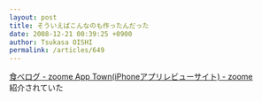 ```yaml
---
layout: post
title: そういえばこんなのも作ったんだった
date: 2008-12-21 00:39:25 +0900
author: Tsukasa OISHI
permalink: /articles/649
---
```



[食べログ - zoome App Town(iPhoneアプリレビューサイト) - zoome](http://circle.zoome.jp/apptown/media/102)  
紹介されていた  

